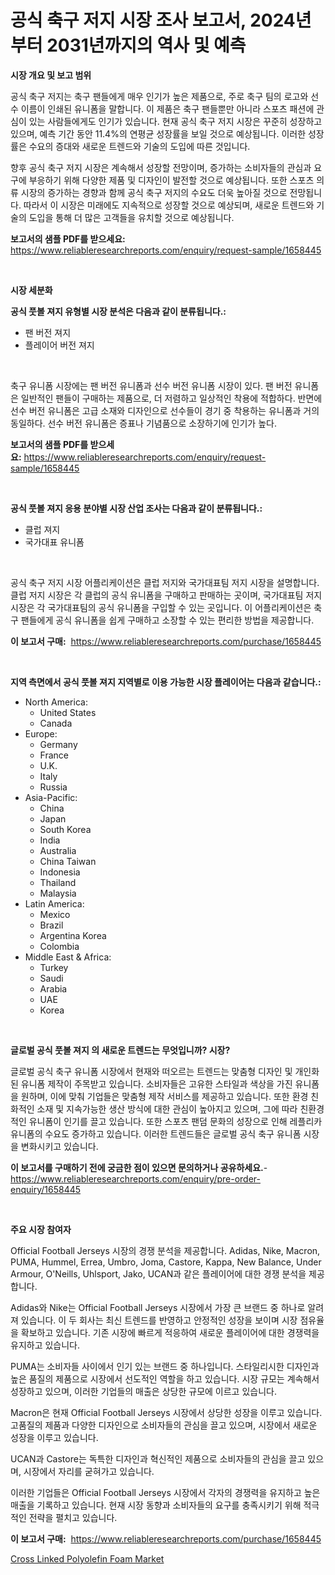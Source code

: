 <p><h1>공식 축구 저지 시장 조사 보고서, 2024년부터 2031년까지의 역사 및 예측</h1></p><p><strong>시장 개요 및 보고 범위</strong></p>
<p><p>공식 축구 저지는 축구 팬들에게 매우 인기가 높은 제품으로, 주로 축구 팀의 로고와 선수 이름이 인쇄된 유니폼을 말합니다. 이 제품은 축구 팬들뿐만 아니라 스포츠 패션에 관심이 있는 사람들에게도 인기가 있습니다. 현재 공식 축구 저지 시장은 꾸준히 성장하고 있으며, 예측 기간 동안 11.4%의 연평균 성장률을 보일 것으로 예상됩니다. 이러한 성장률은 수요의 증대와 새로운 트렌드와 기술의 도입에 따른 것입니다.</p><p>향후 공식 축구 저지 시장은 계속해서 성장할 전망이며, 증가하는 소비자들의 관심과 요구에 부응하기 위해 다양한 제품 및 디자인이 발전할 것으로 예상됩니다. 또한 스포츠 의류 시장의 증가하는 경향과 함께 공식 축구 저지의 수요도 더욱 높아질 것으로 전망됩니다. 따라서 이 시장은 미래에도 지속적으로 성장할 것으로 예상되며, 새로운 트렌드와 기술의 도입을 통해 더 많은 고객들을 유치할 것으로 예상됩니다.</p></p>
<p><strong>보고서의 샘플 PDF를 받으세요:</strong> <a href="https://www.reliableresearchreports.com/enquiry/request-sample/1658445">https://www.reliableresearchreports.com/enquiry/request-sample/1658445</a></p>
<p>&nbsp;</p>
<p><strong>시장 세분화</strong></p>
<p><strong>공식 풋볼 져지 유형별 시장 분석은 다음과 같이 분류됩니다.:</strong></p>
<p><ul><li>팬 버전 져지</li><li>플레이어 버전 져지</li></ul></p>
<p>&nbsp;</p>
<p><p>축구 유니폼 시장에는 팬 버전 유니폼과 선수 버전 유니폼 시장이 있다. 팬 버전 유니폼은 일반적인 팬들이 구매하는 제품으로, 더 저렴하고 일상적인 착용에 적합하다. 반면에 선수 버전 유니폼은 고급 소재와 디자인으로 선수들이 경기 중 착용하는 유니폼과 거의 동일하다. 선수 버전 유니폼은 증표나 기념품으로 소장하기에 인기가 높다.</p></p>
<p><strong>보고서의 샘플 PDF를 받으세요:</strong>&nbsp;<a href="https://www.reliableresearchreports.com/enquiry/request-sample/1658445">https://www.reliableresearchreports.com/enquiry/request-sample/1658445</a></p>
<p>&nbsp;</p>
<p><strong> 공식 풋볼 져지 응용 분야별 시장 산업 조사는 다음과 같이 분류됩니다.:</strong></p>
<p><ul><li>클럽 져지</li><li>국가대표 유니폼</li></ul></p>
<p>&nbsp;</p>
<p><p>공식 축구 저지 시장 어플리케이션은 클럽 저지와 국가대표팀 저지 시장을 설명합니다. 클럽 저지 시장은 각 클럽의 공식 유니폼을 구매하고 판매하는 곳이며, 국가대표팀 저지 시장은 각 국가대표팀의 공식 유니폼을 구입할 수 있는 곳입니다. 이 어플리케이션은 축구 팬들에게 공식 유니폼을 쉽게 구매하고 소장할 수 있는 편리한 방법을 제공합니다.</p></p>
<p><strong>이 보고서 구매:</strong>&nbsp; <a href="https://www.reliableresearchreports.com/purchase/1658445">https://www.reliableresearchreports.com/purchase/1658445</a></p>
<p>&nbsp;</p>
<p><strong>지역 측면에서 공식 풋볼 져지 지역별로 이용 가능한 시장 플레이어는 다음과 같습니다.:</strong></p>
<p><ul>
    <li>
        North America:
        <ul>
            <li>United States</li>
            <li>Canada</li>
        </ul>
    </li>
    <li>
        Europe:
        <ul>
            <li>Germany</li>
            <li>France</li>
            <li>U.K.</li>
            <li>Italy</li>
            <li>Russia</li>
        </ul>
    </li>
    <li>
        Asia-Pacific:
        <ul>
            <li>China</li>
            <li>Japan</li>
            <li>South Korea</li>
            <li>India</li>
            <li>Australia</li>
            <li>China Taiwan</li>
            <li>Indonesia</li>
            <li>Thailand</li>
            <li>Malaysia</li>
        </ul>
    </li>
    <li>
        Latin America:
        <ul>
            <li>Mexico</li>
            <li>Brazil</li>
            <li>Argentina Korea</li>
            <li>Colombia</li>
        </ul>
    </li>
    <li>
        Middle East & Africa:
        <ul>
            <li>Turkey</li>
            <li>Saudi</li>
            <li>Arabia</li>
            <li>UAE</li>
            <li>Korea</li>
        </ul>
    </li>
    </ul></p>
<p>&nbsp;</p>
<p><strong>글로벌 공식 풋볼 져지 의 새로운 트렌드는 무엇입니까? 시장?</strong></p>
<p><p>글로벌 공식 축구 유니폼 시장에서 현재와 떠오르는 트렌드는 맞춤형 디자인 및 개인화된 유니폼 제작이 주목받고 있습니다. 소비자들은 고유한 스타일과 색상을 가진 유니폼을 원하며, 이에 맞춰 기업들은 맞춤형 제작 서비스를 제공하고 있습니다. 또한 환경 친화적인 소재 및 지속가능한 생산 방식에 대한 관심이 높아지고 있으며, 그에 따라 친환경적인 유니폼이 인기를 끌고 있습니다. 또한 스포츠 팬덤 문화의 성장으로 인해 레플리카 유니폼의 수요도 증가하고 있습니다. 이러한 트렌드들은 글로벌 공식 축구 유니폼 시장을 변화시키고 있습니다.</p></p>
<p><strong>이 보고서를 구매하기 전에 궁금한 점이 있으면 문의하거나 공유하세요.</strong>- <a href="https://www.reliableresearchreports.com/enquiry/pre-order-enquiry/1658445">https://www.reliableresearchreports.com/enquiry/pre-order-enquiry/1658445</a></p>
<p>&nbsp;</p>
<p><strong>주요 시장 참여자</strong></p>
<p><p>Official Football Jerseys 시장의 경쟁 분석을 제공합니다. Adidas, Nike, Macron, PUMA, Hummel, Errea, Umbro, Joma, Castore, Kappa, New Balance, Under Armour, O'Neills, Uhlsport, Jako, UCAN과 같은 플레이어에 대한 경쟁 분석을 제공합니다. </p><p>Adidas와 Nike는 Official Football Jerseys 시장에서 가장 큰 브랜드 중 하나로 알려져 있습니다. 이 두 회사는 최신 트렌드를 반영하고 안정적인 성장을 보이며 시장 점유율을 확보하고 있습니다. 기존 시장에 빠르게 적응하여 새로운 플레이어에 대한 경쟁력을 유지하고 있습니다.</p><p>PUMA는 소비자들 사이에서 인기 있는 브랜드 중 하나입니다. 스타일리시한 디자인과 높은 품질의 제품으로 시장에서 선도적인 역할을 하고 있습니다. 시장 규모는 계속해서 성장하고 있으며, 이러한 기업들의 매출은 상당한 규모에 이르고 있습니다.</p><p>Macron은 현재 Official Football Jerseys 시장에서 상당한 성장을 이루고 있습니다. 고품질의 제품과 다양한 디자인으로 소비자들의 관심을 끌고 있으며, 시장에서 새로운 성장을 이루고 있습니다.</p><p>UCAN과 Castore는 독특한 디자인과 혁신적인 제품으로 소비자들의 관심을 끌고 있으며, 시장에서 자리를 굳혀가고 있습니다.</p><p>이러한 기업들은 Official Football Jerseys 시장에서 각자의 경쟁력을 유지하고 높은 매출을 기록하고 있습니다. 현재 시장 동향과 소비자들의 요구를 충족시키기 위해 적극적인 전략을 펼치고 있습니다.</p></p>
<p><strong>이 보고서 구매:</strong>&nbsp;&nbsp;<a href="https://www.reliableresearchreports.com/purchase/1658445">https://www.reliableresearchreports.com/purchase/1658445</a></p>
<p><p><a href="https://cute-banjo-8ca.notion.site/Global-Cross-Linked-Polyolefin-Foam-Market-Size-and-Market-Trends-Insights-and-Projections-from-202-caafae7e936843ac814b093c1ce9a892">Cross Linked Polyolefin Foam Market</a></p></p>
